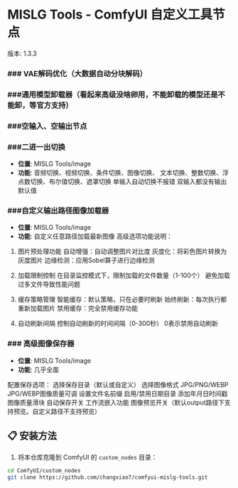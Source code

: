 # MISLG Tools - ComfyUI 自定义工具节点

版本: 1.3.3

### ### VAE解码优化（大数据自动分块解码）

### ###通用模型卸载器（看起来高级没啥卵用，不能卸载的模型还是不能卸，等官方支持）

### ###空输入、空输出节点

### ###二进一出切换
- **位置**: MISLG Tools/image
- **功能**: 
音频切换、视频切换、条件切换、图像切换、
文本切换、整数切换、浮点数切换、布尔值切换、遮罩切换
单输入自动切换不报错
双输入都没有输出默认值

### ###自定义输出路径图像加载器
- **位置**: MISLG Tools/image
- **功能**: 自定义任意路径加载最新图像
高级选项功能说明：

1. 图片预处理功能
自动增强：自动调整图片对比度
灰度化：将彩色图片转换为灰度图片
边缘检测：应用Sobel算子进行边缘检测

2. 加载限制控制
在目录监控模式下，限制加载的文件数量（1-100个）
避免加载过多文件导致性能问题

3. 缓存策略管理
智能缓存：默认策略，只在必要时刷新
始终刷新：每次执行都重新加载图片
禁用缓存：完全禁用缓存功能

4. 自动刷新间隔
控制自动刷新的时间间隔（0-300秒）
0表示禁用自动刷新

### ### 高级图像保存器
- **位置**: MISLG Tools/image
- **功能**: 几乎全面

配置保存选项：
选择保存目录（默认或自定义）
选择图像格式 JPG/PNG/WEBP
JPG/WEBP图像质量可调
设置文件名前缀
启用/禁用日期目录
添加年月日时间戳
图像质量滑块
自动保存开关
工作流嵌入功能
图像预览开关（默认output路径下支持预览。自定义路径不支持预览）

## 📋 安装方法

1. 将本仓库克隆到 ComfyUI 的 `custom_nodes` 目录：
```bash
cd ComfyUI/custom_nodes
git clone https://github.com/changxiao7/comfyui-mislg-tools.git